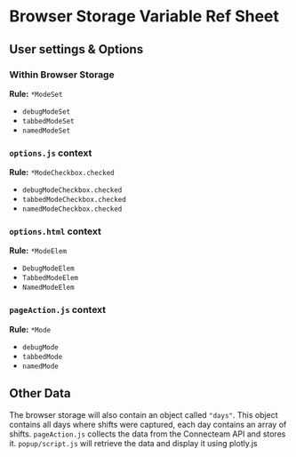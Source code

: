 # Browser Storage Variable Ref Sheet

## User settings & Options
### Within Browser Storage
**Rule:** `*ModeSet`
- `debugModeSet`
- `tabbedModeSet`
- `namedModeSet`

### `options.js` context
**Rule:** `*ModeCheckbox.checked`
- `debugModeCheckbox.checked`
- `tabbedModeCheckbox.checked`
- `namedModeCheckbox.checked`

### `options.html` context
**Rule:** `*ModeElem`
- `DebugModeElem`
- `TabbedModeElem`
- `NamedModeElem`

### `pageAction.js` context
**Rule:** `*Mode`
- `debugMode`
- `tabbedMode`
- `namedMode`

## Other Data
The browser storage will also contain an object called `"days"`. This object contains all days where shifts were captured, each day contains an array of shifts. `pageAction.js` collects the data from the Connecteam API and stores it. `popup/script.js` will retrieve the data and display it using plotly.js